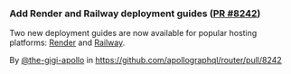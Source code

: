 ### Add Render and Railway deployment guides ([PR #8242](https://github.com/apollographql/router/pull/8242))

Two new deployment guides are now available for popular hosting platforms: [Render](https://render.com) and [Railway](https://railway.app).

By [@the-gigi-apollo](https://github.com/the-gigi-apollo) in https://github.com/apollographql/router/pull/8242

